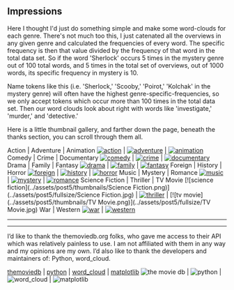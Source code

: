 Impressions
---

Here I thought I'd just do something simple and make some word-clouds for each genre. There's not much too this, I just catenated all the overviews in any given genre and calculated the frequencies of every word. The specific frequency is then that value divided by the frequency of that word in the total data set. So if the word 'Sherlock' occurs 5 times in the mystery genre out of 100 total words, and 5 times in the total set of overviews, out of 1000 words, its specific frequency in mystery is 10.

Name tokens like this (i.e. 'Sherlock,' 'Scooby,' 'Poirot,' 'Kolchak' in the mystery genre) will often have the highest genre-specific-frequencies, so we only accept tokens which occur more than 100 times in the total data set. Then our word clouds look about right with words like 'investigate,' 'murder,' and 'detective.'

Here is a little thumbnail gallery, and farther down the page, beneath the thanks section, you can scroll through them all.


Action | Adventure | Animation
[![action](../assets/post5/thumbnails/Action.png)](../assets/post5/fullsize/Action.jpg) | [![adventure](../assets/post5/thumbnails/Adventure.png)](../assets/post5/fullsize/Adventure.jpg) | [![animation](../assets/post5/thumbnails/Animation.png)](../assets/post5/fullsize/Animation.jpg)
Comedy | Crime | Documentary
[![comedy](../assets/post5/thumbnails/Comedy.png)](../assets/post5/fullsize/Comedy.jpg) | [![crime](../assets/post5/thumbnails/Crime.png)](../assets/post5/fullsize/Crime.jpg) | [![documentary](../assets/post5/thumbnails/Documentary.png)](../assets/post5/fullsize/Documentary.jpg)
Drama | Family | Fantasy
[![drama](../assets/post5/thumbnails/Drama.png)](../assets/post5/fullsize/Drama.jpg) | [![family](../assets/post5/thumbnails/Family.png)](../assets/post5/fullsize/Family.jpg) | [![fantasy](../assets/post5/thumbnails/Fantasy.png)](../assets/post5/fullsize/Fantasy.jpg)
Foreign | History | Horror
[![foreign](../assets/post5/thumbnails/Foreign.png)](../assets/post5/fullsize/Foreign.jpg) | [![history](../assets/post5/thumbnails/History.png)](../assets/post5/fullsize/History.jpg) | [![horror](../assets/post5/thumbnails/Horror.png)](../assets/post5/fullsize/Horror.jpg)
Music | Mystery | Romance
[![music](../assets/post5/thumbnails/Music.png)](../assets/post5/fullsize/Music.jpg) | [![mystery](../assets/post5/thumbnails/Mystery.png)](../assets/post5/fullsize/Mystery.jpg) | [![romance](../assets/post5/thumbnails/Romance.png)](../assets/post5/fullsize/Romance.jpg)
Science Fiction | Thriller | TV Movie
[![science fiction](../assets/post5/thumbnails/Science Fiction.png)](../assets/post5/fullsize/Science Fiction.jpg) | [![thriller](../assets/post5/thumbnails/Thriller.png)](../assets/post5/fullsize/Thriller.jpg) | [![tv movie](../assets/post5/thumbnails/TV Movie.png)](../assets/post5/fullsize/TV Movie.jpg)
War | Western
[![war](../assets/post5/thumbnails/War.png)](../assets/post5/fullsize/War.jpg) | [![western](../assets/post5/thumbnails/Western.png)](../assets/post5/fullsize/Western.jpg)




---
---
I’d like to thank the themoviedb.org folks, who gave me access to their API which was relatively painless to use. I am not affiliated with them in any way and my opinions are my own. I’d also like to thank the developers and maintainers of: Python, word_cloud.

[themoviedb](https://www.themoviedb.org) | [python](https://www.python.org) | [word_cloud](https://www.github.com/amueller/word_cloud) | [matplotlib](https://www.matplotlib.org)
![the movie db](../assets/credit/tmdb.png) | ![python](../assets/credit/python.png) | ![word_cloud](../assets/credit/word_cloud.png) | ![matplotlib](../assets/credit/mpl.png)


<!--

---
---



---
# Mystery
![Mystery](../assets/post5/fullsize/Mystery.png)


---
# Documentary
![Documentary](../assets/post5/fullsize/Documentary.png)

---
# Foreign
![Foreign](../assets/post5/fullsize/Foreign.png)

---
# Drama
![Drama](../assets/post5/fullsize/Drama.png)

---
# Animation
![Animation](../assets/post5/fullsize/Animation.png)

---
# Action
![Action](../assets/post5/fullsize/Action.png)

---
# Music
![Music](../assets/post5/fullsize/Music.png)

---
# Fantasy
![Fantasy](../assets/post5/fullsize/Fantasy.png)

---
# Romance
![Romance](../assets/post5/fullsize/Romance.png)

---
# Crime
![Crime](../assets/post5/fullsize/Crime.png)

---
# Adventure
![Adventure](../assets/post5/fullsize/Adventure.png)

---
# History
![History](../assets/post5/fullsize/History.png)

---
# TV Movie
![TV Movie](../assets/post5/fullsize/TV Movie.png)

---
# Comedy
![Comedy](../assets/post5/fullsize/Comedy.png)

---
# Science Fiction
![Science Fiction](../assets/post5/fullsize/Science Fiction.png)

---
# Western
![Western](../assets/post5/fullsize/Western.png)

---
# Family
![Family](../assets/post5/fullsize/Family.png)

---
# Horror
![Horror](../assets/post5/fullsize/Horror.png)

---
# War
![War](../assets/post5/fullsize/War.png)

---
# Thriller
![Thriller](../assets/post5/fullsize/Thriller.png)


-->
